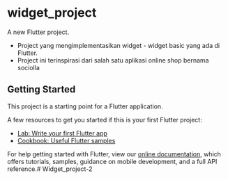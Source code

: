 # widget_project

A new Flutter project.
- Project yang mengimplementasikan widget - widget basic yang ada di Flutter.
- Project ini terinspirasi dari salah satu aplikasi online shop bernama sociolla


## Getting Started

This project is a starting point for a Flutter application.

A few resources to get you started if this is your first Flutter project:

- [Lab: Write your first Flutter app](https://flutter.dev/docs/get-started/codelab)
- [Cookbook: Useful Flutter samples](https://flutter.dev/docs/cookbook)

For help getting started with Flutter, view our
[online documentation](https://flutter.dev/docs), which offers tutorials,
samples, guidance on mobile development, and a full API reference.# Widget_project-2
